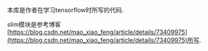 本库是作者在学习tensorflow时所写的代码.

slim模块是参考博客[https://blog.csdn.net/mao_xiao_feng/article/details/73409975](https://blog.csdn.net/mao_xiao_feng/article/details/73409975)所写.